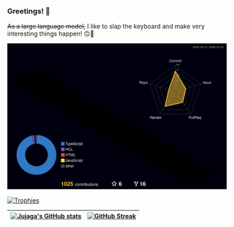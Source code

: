 ### Greetings! 👋

~~As a large language model,~~ I like to slap the keyboard and make very interesting things happen! 🙃🐠

[![3D Contributions](https://raw.githubusercontent.com/jujaga/jujaga/output-3d-contrib/profile-night-rainbow.svg)](https://github.com/yoshi389111/github-profile-3d-contrib)

[![Trophies](https://github-profile-trophy.vercel.app/?username=jujaga&column=-1&theme=tokyonight&rank=SECRET,SSS,SS,S,AAA,AA,A&no-frame=true)](https://github.com/ryo-ma/github-profile-trophy)

| [![Jujaga's GitHub stats](https://github-readme-stats.vercel.app/api?username=jujaga&show_icons=true&include_all_commits=true&theme=tokyonight&hide_border=true)](https://github.com/anuraghazra/github-readme-stats) | [![GitHub Streak](https://github-readme-streak-stats-eight.vercel.app/?user=jujaga&theme=tokyonight&hide_border=true&mode=weekly&exclude_days=Sat%2CSun)](https://github.com/DenverCoder1/github-readme-streak-stats) |
| --- | --- |
